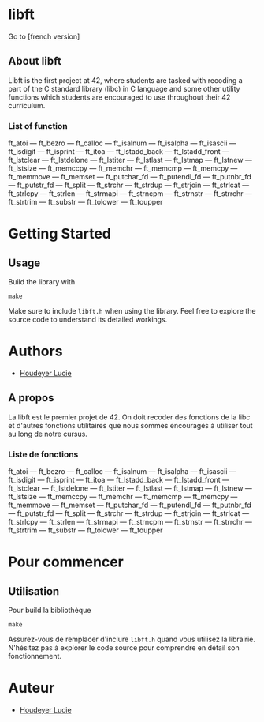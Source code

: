 # libft

Go to [french version]

## About libft
Libft is the first project at 42, where students are tasked with recoding a part of the C standard library (libc) in C language and some other utility functions which students are encouraged to use throughout their 42 curriculum.

### List of function
ft_atoi — ft_bezro — ft_calloc — ft_isalnum — ft_isalpha — ft_isascii — ft_isdigit — ft_isprint — ft_itoa — ft_lstadd_back — ft_lstadd_front — ft_lstclear — ft_lstdelone — ft_lstiter — ft_lstlast — ft_lstmap — ft_lstnew — ft_lstsize — ft_memccpy — ft_memchr — ft_memcmp — ft_memcpy — ft_memmove — ft_memset — ft_putchar_fd — ft_putendl_fd — ft_putnbr_fd — ft_putstr_fd — ft_split — ft_strchr — ft_strdup — ft_strjoin — ft_strlcat — ft_strlcpy — ft_strlen — ft_strmapi — ft_strncpm — ft_strnstr — ft_strrchr — ft_strtrim — ft_substr — ft_tolower — ft_toupper

# Getting Started

## Usage
Build the library with  
```
make
```
Make sure to include `libft.h` when using the library.
Feel free to explore the source code to understand its detailed workings.

# Authors
- [Houdeyer Lucie](github.com/HdrLucie)


## A propos

La libft est le premier projet de 42. On doit recoder des fonctions de la libc et d'autres fonctions utilitaires que nous sommes encouragés à utiliser tout au long de notre cursus.

### Liste de fonctions
ft_atoi — ft_bezro — ft_calloc — ft_isalnum — ft_isalpha — ft_isascii — ft_isdigit — ft_isprint — ft_itoa — ft_lstadd_back — ft_lstadd_front — ft_lstclear — ft_lstdelone — ft_lstiter — ft_lstlast — ft_lstmap — ft_lstnew — ft_lstsize — ft_memccpy — ft_memchr — ft_memcmp — ft_memcpy — ft_memmove — ft_memset — ft_putchar_fd — ft_putendl_fd — ft_putnbr_fd — ft_putstr_fd — ft_split — ft_strchr — ft_strdup — ft_strjoin — ft_strlcat — ft_strlcpy — ft_strlen — ft_strmapi — ft_strncpm — ft_strnstr — ft_strrchr — ft_strtrim — ft_substr — ft_tolower — ft_toupper

# Pour commencer

## Utilisation
Pour build la bibliothèque 
```
make
```
Assurez-vous de remplacer d'inclure `libft.h` quand vous utilisez la librairie.
N'hésitez pas à explorer le code source pour comprendre en détail son fonctionnement.

# Auteur
- [Houdeyer Lucie](github.com/HdrLucie)
